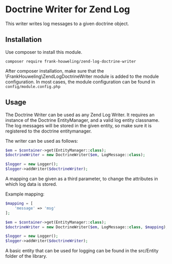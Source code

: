 # Doctrine Writer for Zend Log
This writer writes log messages to a given doctrine object.

## Installation
Use composer to install this module.

```shell
composer require frank-houweling/zend-log-doctrine-writer
```
After composer installation, make sure that the \FrankHouweling\ZendLogDoctrineWriter module is added to the module configuration. 
In most cases, the module configuration can be found in `config/module.config.php`

## Usage
The Doctrine Writer can be used as any Zend Log Writer. It requires an instance of the Doctrine EntityManager, and
a valid log entity classname. The log messages will be stored in the given entity, so make sure it is registered
to the doctrine entitymanager.

The writer can be used as follows:
```php
$em = $container->get(EntityManager::class);
$doctrineWriter = new DoctrineWriter($em, LogMessage::class);

$logger = new Logger();
$logger->addWriter($doctrineWriter);
```

A mapping can be given as a third parameter, to change the attributes in which log data is stored.

Example mapping:
```php
$mapping = [
    'message' => 'msg'
];

$em = $container->get(EntityManager::class);
$doctrineWriter = new DoctrineWriter($em, LogMessage::class, $mapping);

$logger = new Logger();
$logger->addWriter($doctrineWriter);
```

A basic entity that can be used for logging can be found in the src/Entity folder of the library.
